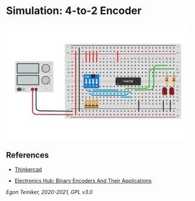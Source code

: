 # Simulation: 4-to-2 Encoder


![4-to-2 Encoder](encoder.png)


## References
* [Thinkercad](https://www.tinkercad.com/things/2eObGT5jGVY)

* [Electronics Hub: Binary Encoders And Their Applications](https://www.electronicshub.org/binary-encoder/)


*Egon Teiniker, 2020-2021, GPL v3.0* 
